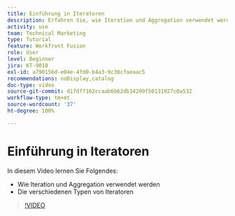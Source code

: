 ```yaml
---
title: Einführung in Iteratoren
description: Erfahren Sie, wie Iteration und Aggregation verwendet werden, und lernen Sie die verschiedenen Typen von Iteratoren in [!DNL Adobe Workfront Fusion]kennen.
activity: use
team: Technical Marketing
type: Tutorial
feature: Workfront Fusion
role: User
level: Beginner
jira: KT-9018
exl-id: a790156d-e04e-4fd0-b4a3-9c30cfaeaac5
recommendations: noDisplay,catalog
doc-type: video
source-git-commit: d17df7162ccaab6b62db34209f50131927c0a532
workflow-type: tm+mt
source-wordcount: '37'
ht-degree: 100%

---
```


# Einführung in Iteratoren

In diesem Video lernen Sie Folgendes:

* Wie Iteration und Aggregation verwendet werden
* Die verschiedenen Typen von Iteratoren

>[!VIDEO](https://video.tv.adobe.com/v/335277/?quality=12&learn=on&enablevpops)
